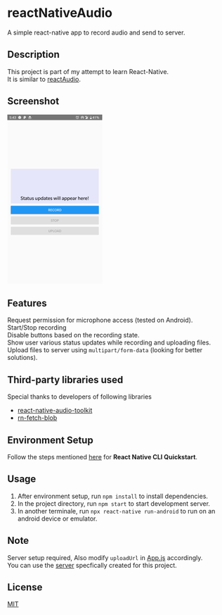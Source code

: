# reactNativeAudio
A simple react-native app to record audio and send to server.


## Description
This project is part of my attempt to learn React-Native. <br />
It is similar to [reactAudio](https://github.com/HarshalRohit/reactAudio). <br />


## Screenshot
![Image](./appImage.png)


## Features
Request permission for microphone access (tested on Android). <br />
Start/Stop recording <br />
Disable buttons based on the recording state. <br />
Show user various status updates while recording and uploading files. <br />
Upload files to server using `multipart/form-data` (looking for better solutions).


## Third-party libraries used
Special thanks to developers of following libraries <br />
* [react-native-audio-toolkit](https://github.com/react-native-community/react-native-audio-toolkit)
* [rn-fetch-blob](https://github.com/joltup/rn-fetch-blob)


## Environment Setup
Follow the steps mentioned [here](https://reactnative.dev/docs/environment-setup) for **React Native CLI Quickstart**.

## Usage
1. After environment setup, run `npm install` to install dependencies.
2. In the project directory, run `npm start` to start development server.
3. In another terminale, run `npx react-native run-android` to run on an android device or emulator.

## Note
Server setup required, Also modify `uploadUrl` in [App.js](./App.js) accordingly. <br />
You can use the [server](https://github.com/HarshalRohit/express-try) specfically created for this project.


## License
[MIT](LICENSE)
